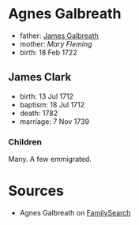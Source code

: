 # Agnes Galbreath

- father: [James Galbreath](galbreath-james-1672.md)
- mother: *Mary Fleming*
- birth: 18 Feb 1722

## James Clark

- birth: 13 Jul 1712
- baptism: 18 Jul 1712
- death: 1782
- marriage: 7 Nov 1739

### Children

Many. A few emmigrated.

# Sources

- Agnes Galbreath on [FamilySearch](https://www.familysearch.org/tree/person/details/LZDN-7CY)
